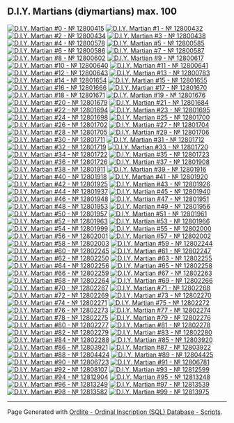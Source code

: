 ## D.I.Y. Martians (diymartians) max. 100

<a href="https://ordinals.com/inscription/91c8551170b8e900941d0495e1e40cce3c6577f6b578602e5f6af00db09d51f3i0" title="D.I.Y. Martian #0 - № 12800415"><img src="https://ordbase.github.io/num/12800415.png" alt="D.I.Y. Martian #0 - № 12800415"></a>
<a href="https://ordinals.com/inscription/b88f4f3cfd487fbce8d16f9aff3244405ee5d9c5f2ccdc5e8bfa4085d9576437i0" title="D.I.Y. Martian #1 - № 12800432"><img src="https://ordbase.github.io/num/12800432.png" alt="D.I.Y. Martian #1 - № 12800432"></a>
<a href="https://ordinals.com/inscription/51fd67dffae5e167c155d6b2ac8d2a96f2e6ec1dee1886999b8b45d21a730041i0" title="D.I.Y. Martian #2 - № 12800434"><img src="https://ordbase.github.io/num/12800434.png" alt="D.I.Y. Martian #2 - № 12800434"></a>
<a href="https://ordinals.com/inscription/0853114275b6db1d057a6de36306fee35be508a40c279a90cda619bc4acc504ai0" title="D.I.Y. Martian #3 - № 12800438"><img src="https://ordbase.github.io/num/12800438.png" alt="D.I.Y. Martian #3 - № 12800438"></a>
<a href="https://ordinals.com/inscription/5e53403e5ff52e4d4195430be21749ba814cf5dcd635aea6485fd218f6bf4f5bi0" title="D.I.Y. Martian #4 - № 12800578"><img src="https://ordbase.github.io/num/12800578.png" alt="D.I.Y. Martian #4 - № 12800578"></a>
<a href="https://ordinals.com/inscription/19e8a7529dcef474a00386775515f62ed6f1fd5c211ddb5c9efd262101ab9064i0" title="D.I.Y. Martian #5 - № 12800585"><img src="https://ordbase.github.io/num/12800585.png" alt="D.I.Y. Martian #5 - № 12800585"></a>
<a href="https://ordinals.com/inscription/e3ec63adbdf22cabb471cd9a74ee3503062edfb041d257806ee930e9c33d51eai0" title="D.I.Y. Martian #6 - № 12800586"><img src="https://ordbase.github.io/num/12800586.png" alt="D.I.Y. Martian #6 - № 12800586"></a>
<a href="https://ordinals.com/inscription/486e3a6fb9b1efe94d83963ba59c5dd3de4e246feb40be0558993e1815b0d2f0i0" title="D.I.Y. Martian #7 - № 12800587"><img src="https://ordbase.github.io/num/12800587.png" alt="D.I.Y. Martian #7 - № 12800587"></a>
<a href="https://ordinals.com/inscription/5323d5720d2bc168cf6a58837a16796dd54b85cf8dd865753c115984df55d37ai0" title="D.I.Y. Martian #8 - № 12800602"><img src="https://ordbase.github.io/num/12800602.png" alt="D.I.Y. Martian #8 - № 12800602"></a>
<a href="https://ordinals.com/inscription/cca0ea045d9d7318c4a73f6f880366df476880db92f372ff23356248b58618b6i0" title="D.I.Y. Martian #9 - № 12800617"><img src="https://ordbase.github.io/num/12800617.png" alt="D.I.Y. Martian #9 - № 12800617"></a>
<a href="https://ordinals.com/inscription/a4248eda3460a8eec609d0b68600d50aaef83fd127449963d1d6226da61c870ai0" title="D.I.Y. Martian #10 - № 12800640"><img src="https://ordbase.github.io/num/12800640.png" alt="D.I.Y. Martian #10 - № 12800640"></a>
<a href="https://ordinals.com/inscription/8ffc323ac9bd473b3850d419f68293c13929b25a23ab79abdb77df873bc0065fi0" title="D.I.Y. Martian #11 - № 12800641"><img src="https://ordbase.github.io/num/12800641.png" alt="D.I.Y. Martian #11 - № 12800641"></a>
<a href="https://ordinals.com/inscription/c4ca3bb7974d129c870add434b2620f6b7242a98280ecb7889398f1f9b86ebe2i0" title="D.I.Y. Martian #12 - № 12800643"><img src="https://ordbase.github.io/num/12800643.png" alt="D.I.Y. Martian #12 - № 12800643"></a>
<a href="https://ordinals.com/inscription/d28931c09e95cad0daf59dd224d028a4e5d8c38c904911328d7466e0ec9e19cei0" title="D.I.Y. Martian #13 - № 12800783"><img src="https://ordbase.github.io/num/12800783.png" alt="D.I.Y. Martian #13 - № 12800783"></a>
<a href="https://ordinals.com/inscription/6ec68895118e22d471bd0451e44adb0b175a1368b548bbcdcf2d0f213eed4f4fi0" title="D.I.Y. Martian #14 - № 12801654"><img src="https://ordbase.github.io/num/12801654.png" alt="D.I.Y. Martian #14 - № 12801654"></a>
<a href="https://ordinals.com/inscription/79119d07d8e19750c31dac207c82265283ac3da03d8c79f05fb369775502f500i0" title="D.I.Y. Martian #15 - № 12801655"><img src="https://ordbase.github.io/num/12801655.png" alt="D.I.Y. Martian #15 - № 12801655"></a>
<a href="https://ordinals.com/inscription/c108fb1a8fca6c76740195670b37b23940d83e901b87c066a35f1851070fb51ei0" title="D.I.Y. Martian #16 - № 12801666"><img src="https://ordbase.github.io/num/12801666.png" alt="D.I.Y. Martian #16 - № 12801666"></a>
<a href="https://ordinals.com/inscription/b4e584edfcb888b3ce4d8b19413264ea055451e0143db881fdeb36fe77fa832di0" title="D.I.Y. Martian #17 - № 12801670"><img src="https://ordbase.github.io/num/12801670.png" alt="D.I.Y. Martian #17 - № 12801670"></a>
<a href="https://ordinals.com/inscription/286c46004f2742f7461f96d8d72e8607874628ba00949382b6a1a95462f36832i0" title="D.I.Y. Martian #18 - № 12801671"><img src="https://ordbase.github.io/num/12801671.png" alt="D.I.Y. Martian #18 - № 12801671"></a>
<a href="https://ordinals.com/inscription/e4bce5357323660cfcfdcb1180ae44761053b5d10d026782b905256c9a3a8c47i0" title="D.I.Y. Martian #19 - № 12801676"><img src="https://ordbase.github.io/num/12801676.png" alt="D.I.Y. Martian #19 - № 12801676"></a>
<a href="https://ordinals.com/inscription/ee1018bf8c25ba030bad9c67565fedc7016389e2d3687b10a4d25c6cdd6ecf52i0" title="D.I.Y. Martian #20 - № 12801679"><img src="https://ordbase.github.io/num/12801679.png" alt="D.I.Y. Martian #20 - № 12801679"></a>
<a href="https://ordinals.com/inscription/9a01c9c7906e2cd3ab1b1a0c1f47ac28091a14e386820209a2c327408435085ci0" title="D.I.Y. Martian #21 - № 12801684"><img src="https://ordbase.github.io/num/12801684.png" alt="D.I.Y. Martian #21 - № 12801684"></a>
<a href="https://ordinals.com/inscription/e7b537f05049b9ebadb8fa13866c439231f6117137ed251352a975a3640f9783i0" title="D.I.Y. Martian #22 - № 12801694"><img src="https://ordbase.github.io/num/12801694.png" alt="D.I.Y. Martian #22 - № 12801694"></a>
<a href="https://ordinals.com/inscription/1c60bef7b213eaacee4e602a386333875af1c11510df63519654bc89ae694b87i0" title="D.I.Y. Martian #23 - № 12801695"><img src="https://ordbase.github.io/num/12801695.png" alt="D.I.Y. Martian #23 - № 12801695"></a>
<a href="https://ordinals.com/inscription/57755d9d127da72aeaec623e6a2696f1228e086c03a57651eb1a4014cd05488di0" title="D.I.Y. Martian #24 - № 12801698"><img src="https://ordbase.github.io/num/12801698.png" alt="D.I.Y. Martian #24 - № 12801698"></a>
<a href="https://ordinals.com/inscription/97179e37a244e8cda8783b7faabda585e8c960445c22305529683b5dd6360d90i0" title="D.I.Y. Martian #25 - № 12801700"><img src="https://ordbase.github.io/num/12801700.png" alt="D.I.Y. Martian #25 - № 12801700"></a>
<a href="https://ordinals.com/inscription/ba7a24833bd020c3d01ee90c521540c35f30cd63bbdaabf4a7198cb9c722f891i0" title="D.I.Y. Martian #26 - № 12801702"><img src="https://ordbase.github.io/num/12801702.png" alt="D.I.Y. Martian #26 - № 12801702"></a>
<a href="https://ordinals.com/inscription/ebd440f32a759d1c3795d4be9ed5580a24ef84a20f1e08fa5d7cc381143ed895i0" title="D.I.Y. Martian #27 - № 12801704"><img src="https://ordbase.github.io/num/12801704.png" alt="D.I.Y. Martian #27 - № 12801704"></a>
<a href="https://ordinals.com/inscription/c60603642f74fb1de9206d195f2de5d4cd30020dba26bdfc5f4395ab31ad1a99i0" title="D.I.Y. Martian #28 - № 12801705"><img src="https://ordbase.github.io/num/12801705.png" alt="D.I.Y. Martian #28 - № 12801705"></a>
<a href="https://ordinals.com/inscription/9a8ad82b94f259b816ea3cca54bea69ddfedd6cf2586166b7dfaa111c644ea9bi0" title="D.I.Y. Martian #29 - № 12801706"><img src="https://ordbase.github.io/num/12801706.png" alt="D.I.Y. Martian #29 - № 12801706"></a>
<a href="https://ordinals.com/inscription/14fb5833f94987c3548a92082f75b42cb14a233f9b67ccbc67f6f8af0e0551bdi0" title="D.I.Y. Martian #30 - № 12801711"><img src="https://ordbase.github.io/num/12801711.png" alt="D.I.Y. Martian #30 - № 12801711"></a>
<a href="https://ordinals.com/inscription/d7bb06833eb66b37b4f7b97167668ec593f65022d2457d4c7119a2ed636c4cc0i0" title="D.I.Y. Martian #31 - № 12801712"><img src="https://ordbase.github.io/num/12801712.png" alt="D.I.Y. Martian #31 - № 12801712"></a>
<a href="https://ordinals.com/inscription/8878b7b55b8cdfc9b013008a128f6b76983500ee6e68f59910410007765dd2d2i0" title="D.I.Y. Martian #32 - № 12801719"><img src="https://ordbase.github.io/num/12801719.png" alt="D.I.Y. Martian #32 - № 12801719"></a>
<a href="https://ordinals.com/inscription/30d1a96c5c29e35fed3e09e1fcdc9312aaa9e381fbf756cdf7acd363fd675ed8i0" title="D.I.Y. Martian #33 - № 12801720"><img src="https://ordbase.github.io/num/12801720.png" alt="D.I.Y. Martian #33 - № 12801720"></a>
<a href="https://ordinals.com/inscription/2dec46408d42ec5b87847c6fc205bfc3b1388c494988924b25e07d85d3cc1edbi0" title="D.I.Y. Martian #34 - № 12801722"><img src="https://ordbase.github.io/num/12801722.png" alt="D.I.Y. Martian #34 - № 12801722"></a>
<a href="https://ordinals.com/inscription/c97c74f8b71852960c30832e6657e1701412b66543b4795094b8704762ed3cdfi0" title="D.I.Y. Martian #35 - № 12801723"><img src="https://ordbase.github.io/num/12801723.png" alt="D.I.Y. Martian #35 - № 12801723"></a>
<a href="https://ordinals.com/inscription/71df8c21e45d642de2174200bcbda741dc6289f796800bd3733f64002d7012eei0" title="D.I.Y. Martian #36 - № 12801726"><img src="https://ordbase.github.io/num/12801726.png" alt="D.I.Y. Martian #36 - № 12801726"></a>
<a href="https://ordinals.com/inscription/1d67a5639a34e03b70c15b0bfc2bb893acc989e0d79ba80539dd0837ade0fd0di0" title="D.I.Y. Martian #37 - № 12801908"><img src="https://ordbase.github.io/num/12801908.png" alt="D.I.Y. Martian #37 - № 12801908"></a>
<a href="https://ordinals.com/inscription/1145d88397f22b2f49637c82a0bf98f6e93ae53e679dfbf007d0d0c184459e1bi0" title="D.I.Y. Martian #38 - № 12801911"><img src="https://ordbase.github.io/num/12801911.png" alt="D.I.Y. Martian #38 - № 12801911"></a>
<a href="https://ordinals.com/inscription/4e99941eebb231c94ce39a1e671e750ad526dea9020268c09470240aedcd2129i0" title="D.I.Y. Martian #39 - № 12801916"><img src="https://ordbase.github.io/num/12801916.png" alt="D.I.Y. Martian #39 - № 12801916"></a>
<a href="https://ordinals.com/inscription/7f02f02865c399ffefe4597183701ee80786132acdefe600537d488c0cb1d133i0" title="D.I.Y. Martian #40 - № 12801918"><img src="https://ordbase.github.io/num/12801918.png" alt="D.I.Y. Martian #40 - № 12801918"></a>
<a href="https://ordinals.com/inscription/5812ed13faeb2beb563167d18ba468e9f0eb08ccf9e662987977f5d0e061ac3ei0" title="D.I.Y. Martian #41 - № 12801920"><img src="https://ordbase.github.io/num/12801920.png" alt="D.I.Y. Martian #41 - № 12801920"></a>
<a href="https://ordinals.com/inscription/a5461b49b3ef19bfe975c544619f7bf81bde03dc7020f597cdc2027c14a6124ai0" title="D.I.Y. Martian #42 - № 12801925"><img src="https://ordbase.github.io/num/12801925.png" alt="D.I.Y. Martian #42 - № 12801925"></a>
<a href="https://ordinals.com/inscription/9812bce87c0bdb0c026e497472c2f43fd58d24ed4f55a7587f92f51f11fbe94ei0" title="D.I.Y. Martian #43 - № 12801926"><img src="https://ordbase.github.io/num/12801926.png" alt="D.I.Y. Martian #43 - № 12801926"></a>
<a href="https://ordinals.com/inscription/e8c765e1a3dca9af7b2dd7755fdfee437a1c8feb13761360032b03b2c5cf4685i0" title="D.I.Y. Martian #44 - № 12801937"><img src="https://ordbase.github.io/num/12801937.png" alt="D.I.Y. Martian #44 - № 12801937"></a>
<a href="https://ordinals.com/inscription/2c0ddd803e1821594facda84222e987becead0883b3576948bcf5b954eb58f93i0" title="D.I.Y. Martian #45 - № 12801940"><img src="https://ordbase.github.io/num/12801940.png" alt="D.I.Y. Martian #45 - № 12801940"></a>
<a href="https://ordinals.com/inscription/05bf542f7b4a09316e6ec1d77b67cf6179cc8e0958bceccf54022651b0fc44a8i0" title="D.I.Y. Martian #46 - № 12801948"><img src="https://ordbase.github.io/num/12801948.png" alt="D.I.Y. Martian #46 - № 12801948"></a>
<a href="https://ordinals.com/inscription/212f08b3295343245fe93b9ca0bbfdef526f356c10e21dbd65571ddbd63ed9bei0" title="D.I.Y. Martian #47 - № 12801951"><img src="https://ordbase.github.io/num/12801951.png" alt="D.I.Y. Martian #47 - № 12801951"></a>
<a href="https://ordinals.com/inscription/9977691eefdf9620926c242f843015d74493849ebbd7a4314f95e3c8135fd5c3i0" title="D.I.Y. Martian #48 - № 12801953"><img src="https://ordbase.github.io/num/12801953.png" alt="D.I.Y. Martian #48 - № 12801953"></a>
<a href="https://ordinals.com/inscription/99fdfbef83989866fd79f7a6367e4f4e85cffae9ab9866ca08d5ba2b54ea7fcai0" title="D.I.Y. Martian #49 - № 12801956"><img src="https://ordbase.github.io/num/12801956.png" alt="D.I.Y. Martian #49 - № 12801956"></a>
<a href="https://ordinals.com/inscription/6311bb455b108dea32721cc090f1366700f4b6ff61582123819888a6a04d00cfi0" title="D.I.Y. Martian #50 - № 12801957"><img src="https://ordbase.github.io/num/12801957.png" alt="D.I.Y. Martian #50 - № 12801957"></a>
<a href="https://ordinals.com/inscription/63f4aa5f7133debb305500747d4e42294c9f2b18bbe83e5c0d808ca5026a8fe4i0" title="D.I.Y. Martian #51 - № 12801961"><img src="https://ordbase.github.io/num/12801961.png" alt="D.I.Y. Martian #51 - № 12801961"></a>
<a href="https://ordinals.com/inscription/aa13b088e42f75c94267e12c841a38c9d00ced4fcb0727786a2295fbb7b467e7i0" title="D.I.Y. Martian #52 - № 12801963"><img src="https://ordbase.github.io/num/12801963.png" alt="D.I.Y. Martian #52 - № 12801963"></a>
<a href="https://ordinals.com/inscription/8ab400194ca74c7102066f23a37b2079028725e0c9c8933b45b9bdb488f889f2i0" title="D.I.Y. Martian #53 - № 12801966"><img src="https://ordbase.github.io/num/12801966.png" alt="D.I.Y. Martian #53 - № 12801966"></a>
<a href="https://ordinals.com/inscription/2255a8780f680483cfe24a9989b7d085018ee1c8ca64ebd29d2077abad471c8fi0" title="D.I.Y. Martian #54 - № 12801999"><img src="https://ordbase.github.io/num/12801999.png" alt="D.I.Y. Martian #54 - № 12801999"></a>
<a href="https://ordinals.com/inscription/4278fb8321e285c14f1afd47ddc68f9889e09b0d1a5302b179100f7a806fe06di0" title="D.I.Y. Martian #55 - № 12802000"><img src="https://ordbase.github.io/num/12802000.png" alt="D.I.Y. Martian #55 - № 12802000"></a>
<a href="https://ordinals.com/inscription/bee2243f32d4ba08c28fb8c2d05f07ec372b1201b2c8081d60bbcaa20cefbad0i0" title="D.I.Y. Martian #56 - № 12802001"><img src="https://ordbase.github.io/num/12802001.png" alt="D.I.Y. Martian #56 - № 12802001"></a>
<a href="https://ordinals.com/inscription/c0c5e7803ef469fde779a2daeebda5aaf16a6ed88667c64a7e3c369200d21ae8i0" title="D.I.Y. Martian #57 - № 12802002"><img src="https://ordbase.github.io/num/12802002.png" alt="D.I.Y. Martian #57 - № 12802002"></a>
<a href="https://ordinals.com/inscription/ed606b16338f6012a3a949f40e4104af260445eebcb4254ce3a1ee953d2dc917i0" title="D.I.Y. Martian #58 - № 12802003"><img src="https://ordbase.github.io/num/12802003.png" alt="D.I.Y. Martian #58 - № 12802003"></a>
<a href="https://ordinals.com/inscription/eb136e9a8fe5331ce5d2dacbdf764727d7bd162b5b33852a37453b1615859182i0" title="D.I.Y. Martian #59 - № 12802244"><img src="https://ordbase.github.io/num/12802244.png" alt="D.I.Y. Martian #59 - № 12802244"></a>
<a href="https://ordinals.com/inscription/52836cc57f94356d336908f2e3371b9423d37b0d465cc3acb3f288482a83be0ei0" title="D.I.Y. Martian #60 - № 12802245"><img src="https://ordbase.github.io/num/12802245.png" alt="D.I.Y. Martian #60 - № 12802245"></a>
<a href="https://ordinals.com/inscription/78464c851cc4c35140ce989065eda0cf80e24ef22c56cc76faadde7a7018c539i0" title="D.I.Y. Martian #61 - № 12802247"><img src="https://ordbase.github.io/num/12802247.png" alt="D.I.Y. Martian #61 - № 12802247"></a>
<a href="https://ordinals.com/inscription/3f21d0355300d6b930ee88dbe8a6eda3ce5ae1b489838ef69cfe8cef3f8bc86ci0" title="D.I.Y. Martian #62 - № 12802250"><img src="https://ordbase.github.io/num/12802250.png" alt="D.I.Y. Martian #62 - № 12802250"></a>
<a href="https://ordinals.com/inscription/0ac74f25b4ed5e45046606788fe9b1541c61118beec97956c763c420f1f766b9i0" title="D.I.Y. Martian #63 - № 12802255"><img src="https://ordbase.github.io/num/12802255.png" alt="D.I.Y. Martian #63 - № 12802255"></a>
<a href="https://ordinals.com/inscription/fd9fe748b73f4f1d30d559f426c8fa5b947d0eaa522f832b4a521005fb59fac8i0" title="D.I.Y. Martian #64 - № 12802256"><img src="https://ordbase.github.io/num/12802256.png" alt="D.I.Y. Martian #64 - № 12802256"></a>
<a href="https://ordinals.com/inscription/e277e35f1093c547e153d03a2df964b146d6bb6f967c2b9dc09c8da220aa4edai0" title="D.I.Y. Martian #65 - № 12802258"><img src="https://ordbase.github.io/num/12802258.png" alt="D.I.Y. Martian #65 - № 12802258"></a>
<a href="https://ordinals.com/inscription/33c8dd645dacc48ffffb4ec8a755ffa56cae4be4a937bc4774caae20691ceadai0" title="D.I.Y. Martian #66 - № 12802259"><img src="https://ordbase.github.io/num/12802259.png" alt="D.I.Y. Martian #66 - № 12802259"></a>
<a href="https://ordinals.com/inscription/f753e4f0da07c8a18852e61a4be29ed0d854524ddaddeb3c864b7cde0fa481fdi0" title="D.I.Y. Martian #67 - № 12802263"><img src="https://ordbase.github.io/num/12802263.png" alt="D.I.Y. Martian #67 - № 12802263"></a>
<a href="https://ordinals.com/inscription/1c8cd37a9cd99eecb98dd2ba75e5fcc19d7447fa133ee702cc43cfc50548f8fdi0" title="D.I.Y. Martian #68 - № 12802264"><img src="https://ordbase.github.io/num/12802264.png" alt="D.I.Y. Martian #68 - № 12802264"></a>
<a href="https://ordinals.com/inscription/569fe0fa5f832d3a50202f8b353d54460a73cf8165a2ac0aae77e7361e6875a1i0" title="D.I.Y. Martian #69 - № 12802266"><img src="https://ordbase.github.io/num/12802266.png" alt="D.I.Y. Martian #69 - № 12802266"></a>
<a href="https://ordinals.com/inscription/f565dd34beb41a259f9961dcebd7a387b5b6ca98c98c10949460be5b14b663aei0" title="D.I.Y. Martian #70 - № 12802267"><img src="https://ordbase.github.io/num/12802267.png" alt="D.I.Y. Martian #70 - № 12802267"></a>
<a href="https://ordinals.com/inscription/fd3fb3e77526f4b0b6d1ab488f501a5c8044470b45d797d4232417cf84015baei0" title="D.I.Y. Martian #71 - № 12802268"><img src="https://ordbase.github.io/num/12802268.png" alt="D.I.Y. Martian #71 - № 12802268"></a>
<a href="https://ordinals.com/inscription/1810857ba7cf149d2678dc7662bbe7f551e62739e0472f2b660737d6895fa3c7i0" title="D.I.Y. Martian #72 - № 12802269"><img src="https://ordbase.github.io/num/12802269.png" alt="D.I.Y. Martian #72 - № 12802269"></a>
<a href="https://ordinals.com/inscription/3e673f117ff757d4d835905e81c8aae6c69a2c1d87c5f2d5066267287eb69ad6i0" title="D.I.Y. Martian #73 - № 12802270"><img src="https://ordbase.github.io/num/12802270.png" alt="D.I.Y. Martian #73 - № 12802270"></a>
<a href="https://ordinals.com/inscription/ba3eae6b3f80ec6edcb976ce420c53c313923ca9a8bc7c7a7923f7de91879f37i0" title="D.I.Y. Martian #74 - № 12802271"><img src="https://ordbase.github.io/num/12802271.png" alt="D.I.Y. Martian #74 - № 12802271"></a>
<a href="https://ordinals.com/inscription/b5d866dd88427a1d8dfe58127a3ae91950e26709ea5ae912dc549a71e2c10d49i0" title="D.I.Y. Martian #75 - № 12802272"><img src="https://ordbase.github.io/num/12802272.png" alt="D.I.Y. Martian #75 - № 12802272"></a>
<a href="https://ordinals.com/inscription/df8cedf6b86640ef3e5b6488d592fc962c3338ad4e09253c4ede2e33d8ae3e4ci0" title="D.I.Y. Martian #76 - № 12802273"><img src="https://ordbase.github.io/num/12802273.png" alt="D.I.Y. Martian #76 - № 12802273"></a>
<a href="https://ordinals.com/inscription/25b42cdbe01a817ac38ad24362f720a9360a9d32530d21e30043a7f74f8a0b70i0" title="D.I.Y. Martian #77 - № 12802274"><img src="https://ordbase.github.io/num/12802274.png" alt="D.I.Y. Martian #77 - № 12802274"></a>
<a href="https://ordinals.com/inscription/21bf41f2c65c859df022a2558fd5487c493b38b870641b981de3698cc9a03f74i0" title="D.I.Y. Martian #78 - № 12802275"><img src="https://ordbase.github.io/num/12802275.png" alt="D.I.Y. Martian #78 - № 12802275"></a>
<a href="https://ordinals.com/inscription/3563fcb4dc324c3facdfae80510fb02f825ac49a0765d54045e4a31993cfa57ci0" title="D.I.Y. Martian #79 - № 12802276"><img src="https://ordbase.github.io/num/12802276.png" alt="D.I.Y. Martian #79 - № 12802276"></a>
<a href="https://ordinals.com/inscription/83860385c110934c53ba0280d38177b01a84eaff620d607d0ee7c58bff5e4c7fi0" title="D.I.Y. Martian #80 - № 12802277"><img src="https://ordbase.github.io/num/12802277.png" alt="D.I.Y. Martian #80 - № 12802277"></a>
<a href="https://ordinals.com/inscription/e7d2e25962d659b28c4349b1714a8555576258d87c429c763d1d1efd0915a280i0" title="D.I.Y. Martian #81 - № 12802278"><img src="https://ordbase.github.io/num/12802278.png" alt="D.I.Y. Martian #81 - № 12802278"></a>
<a href="https://ordinals.com/inscription/c5385b529c308963490f24b937a73873ba3d8a3606cf2ac3129c615ed82a72afi0" title="D.I.Y. Martian #82 - № 12802279"><img src="https://ordbase.github.io/num/12802279.png" alt="D.I.Y. Martian #82 - № 12802279"></a>
<a href="https://ordinals.com/inscription/be3cc67c9682c15d0b9c13b07b982ba0b1a1daa55a84a72b7a734f8e41bd59fei0" title="D.I.Y. Martian #83 - № 12802280"><img src="https://ordbase.github.io/num/12802280.png" alt="D.I.Y. Martian #83 - № 12802280"></a>
<a href="https://ordinals.com/inscription/623c0c88dfbd0e7922a30e0db2add357af7e9398ad065c062a208e03930ca67ei0" title="D.I.Y. Martian #84 - № 12802288"><img src="https://ordbase.github.io/num/12802288.png" alt="D.I.Y. Martian #84 - № 12802288"></a>
<a href="https://ordinals.com/inscription/f6c8cbfaaef77e762d51eba3d915027fc577da175e8ed414337adb3e6d45e7c1i0" title="D.I.Y. Martian #85 - № 12803920"><img src="https://ordbase.github.io/num/12803920.png" alt="D.I.Y. Martian #85 - № 12803920"></a>
<a href="https://ordinals.com/inscription/03541d93c4050202ab45aff04d651f89bd3518cf5072314e9a12909565d39228i0" title="D.I.Y. Martian #86 - № 12803921"><img src="https://ordbase.github.io/num/12803921.png" alt="D.I.Y. Martian #86 - № 12803921"></a>
<a href="https://ordinals.com/inscription/6c0ff85548bd6b8ee7f1d7abbc369769ba1c490156ca6f4544f3b4dd650af7c6i0" title="D.I.Y. Martian #87 - № 12803922"><img src="https://ordbase.github.io/num/12803922.png" alt="D.I.Y. Martian #87 - № 12803922"></a>
<a href="https://ordinals.com/inscription/3052a1c7dbd2637b7f3fc85b0f3f1113a0a8ff86e37c4a112e2dcab886498a18i0" title="D.I.Y. Martian #88 - № 12804424"><img src="https://ordbase.github.io/num/12804424.png" alt="D.I.Y. Martian #88 - № 12804424"></a>
<a href="https://ordinals.com/inscription/10633c95ea80e4e66e64718cdc2069a68673a5f19080674cda1a0272eb2fd084i0" title="D.I.Y. Martian #89 - № 12804425"><img src="https://ordbase.github.io/num/12804425.png" alt="D.I.Y. Martian #89 - № 12804425"></a>
<a href="https://ordinals.com/inscription/f1f67af0c3ca8c614aa4080958bac57a5c2c0a22046009cc67f3d67bd39e82ebi0" title="D.I.Y. Martian #90 - № 12806723"><img src="https://ordbase.github.io/num/12806723.png" alt="D.I.Y. Martian #90 - № 12806723"></a>
<a href="https://ordinals.com/inscription/eba81168fc34be4cb1e25e58a30bf51d011d593a7e06ada723b8377a2474d772i0" title="D.I.Y. Martian #91 - № 12806781"><img src="https://ordbase.github.io/num/12806781.png" alt="D.I.Y. Martian #91 - № 12806781"></a>
<a href="https://ordinals.com/inscription/fdac80fb5f37ae6ba3c45c5987b0a542dc2c0edfbf9e94f4fbc3b3dcf61e8f82i0" title="D.I.Y. Martian #92 - № 12808107"><img src="https://ordbase.github.io/num/12808107.png" alt="D.I.Y. Martian #92 - № 12808107"></a>
<a href="https://ordinals.com/inscription/4143dab530aba24070ee9fe2cd69a745ea5640c7c3ba4cfc9fd813ac6fa0c19fi0" title="D.I.Y. Martian #93 - № 12812599"><img src="https://ordbase.github.io/num/12812599.png" alt="D.I.Y. Martian #93 - № 12812599"></a>
<a href="https://ordinals.com/inscription/7015619e313dd337aaf82b160336c51df7e56976d69951f95c333d978c8ff59ei0" title="D.I.Y. Martian #94 - № 12812904"><img src="https://ordbase.github.io/num/12812904.png" alt="D.I.Y. Martian #94 - № 12812904"></a>
<a href="https://ordinals.com/inscription/b693f22bccd7ca5d505d40aa57b7ae5b44cc56d166dab5ac20a906fc2a585148i0" title="D.I.Y. Martian #95 - № 12813248"><img src="https://ordbase.github.io/num/12813248.png" alt="D.I.Y. Martian #95 - № 12813248"></a>
<a href="https://ordinals.com/inscription/783d9c1ff838ccda1d8569550d90fddb6ae276088355ed4da4fa96ccc4485a7di0" title="D.I.Y. Martian #96 - № 12813249"><img src="https://ordbase.github.io/num/12813249.png" alt="D.I.Y. Martian #96 - № 12813249"></a>
<a href="https://ordinals.com/inscription/7268d43b395b4505227dba8733eeb2c5479097a9e99e168c9147342b3ee3ab87i0" title="D.I.Y. Martian #97 - № 12813539"><img src="https://ordbase.github.io/num/12813539.png" alt="D.I.Y. Martian #97 - № 12813539"></a>
<a href="https://ordinals.com/inscription/8674373b344746373d970f84abed3e420d66d1e70751c279ba8104f5a7999b9fi0" title="D.I.Y. Martian #98 - № 12813582"><img src="https://ordbase.github.io/num/12813582.png" alt="D.I.Y. Martian #98 - № 12813582"></a>
<a href="https://ordinals.com/inscription/49dc8538607ba2e87e4d3826ce0220b84ef60277fbbadf2c0f56ee122a8cc040i0" title="D.I.Y. Martian #99 - № 12813975"><img src="https://ordbase.github.io/num/12813975.png" alt="D.I.Y. Martian #99 - № 12813975"></a>

---
  
Page Generated with [Ordlite - Ordinal Inscription (SQL) Database - Scripts](https://github.com/ordbase/generative-orc-721/tree/master/ordlite).  
